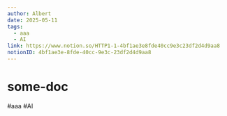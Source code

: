 ```yaml
---
author: Albert
date: 2025-05-11
tags:
  - aaa
  - AI
link: https://www.notion.so/HTTP1-1-4bf1ae3e8fde40cc9e3c23df2d4d9aa8
notionID: 4bf1ae3e-8fde-40cc-9e3c-23df2d4d9aa8
---
```


# some-doc

#aaa #AI
